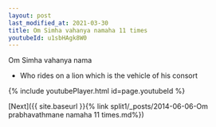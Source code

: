 ```yaml
---
layout: post
last_modified_at: 2021-03-30
title: Om Simha vahanya namaha 11 times
youtubeId: u1sbHAgk8W0
---
```

 
 
Om Simha vahanya nama 
 
 -  Who rides on a lion   which is the vehicle of his consort 
 
  
 
  
 
 
 
 
 
 


{% include youtubePlayer.html id=page.youtubeId %}
 
[Next]({{ site.baseurl }}{% link  split1/_posts/2014-06-06-Om prabhavathmane namaha 11 times.md%})
 
